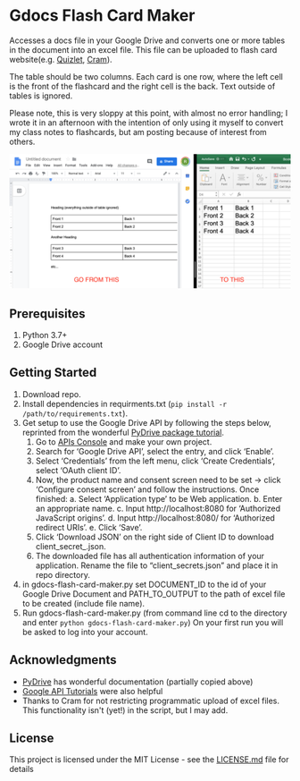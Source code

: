# Gdocs Flash Card Maker

Accesses a docs file in your Google Drive and converts one or more tables in the document into an excel file. This file can be uploaded to flash card website(e.g. [Quizlet](https://help.quizlet.com/hc/en-us/articles/360029977151-Creating-sets-by-importing-content), [Cram](https://www.cram.com/flashcards/create)).

The table should be two columns. Each card is one row, where the left cell is the front of the flashcard and the right cell is the back. Text outside of tables is ignored.

Please note, this is very sloppy at this point, with almost no error handling; I wrote it in an afternoon with the intention of only using it myself to convert my class notes to flashcards, but am posting because of interest from others.

![pic](demo-pic.png)

## Prerequisites

1. Python 3.7+
2. Google Drive account

## Getting Started

1. Download repo.
2. Install dependencies in requirments.txt (`pip install -r /path/to/requirements.txt`).
3. Get setup to use the Google Drive API by following the steps below, reprinted from the wonderful [PyDrive package tutorial](https://pythonhosted.org/PyDrive/quickstart.html).
    1. Go to [APIs Console](https://console.cloud.google.com/cloud-resource-manager) and make your own project.
    2. Search for ‘Google Drive API’, select the entry, and click ‘Enable’.
    3. Select ‘Credentials’ from the left menu, click ‘Create Credentials’, select ‘OAuth client ID’.
    4. Now, the product name and consent screen need to be set -> click ‘Configure consent screen’ and follow the instructions. Once finished:
        a. Select ‘Application type’ to be Web application.
        b. Enter an appropriate name.
        c. Input http://localhost:8080 for ‘Authorized JavaScript origins’.
        d. Input http://localhost:8080/ for ‘Authorized redirect URIs’.
        e. Click ‘Save’.
    5. Click ‘Download JSON’ on the right side of Client ID to download client_secret_<really long ID>.json.
    6. The downloaded file has all authentication information of your application. Rename the file to “client_secrets.json” and place it in repo directory.
4. in gdocs-flash-card-maker.py set DOCUMENT_ID to the id of your Google Drive Document and PATH_TO_OUTPUT to the path of excel file to be created (include file name).
5. Run gdocs-flash-card-maker.py (from command line cd to the directory and enter `python gdocs-flash-card-maker.py`)
On your first run you will be asked to log into your account.

## Acknowledgments

* [PyDrive](https://pythonhosted.org/PyDrive/quickstart.html) has wonderful documentation (partially copied above)
* [Google API Tutorials](https://developers.google.com/docs/api/how-tos/tables) were also helpful
* Thanks to Cram for not restricting programmatic upload of excel files. This functionality isn't (yet!) in the script, but I may add.

## License

This project is licensed under the MIT License - see the [LICENSE.md](LICENSE.md) file for details
